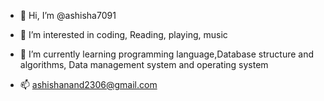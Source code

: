 - 👋 Hi, I’m @ashisha7091
- 👀 I’m interested in coding, Reading, playing, music 
- 🌱 I’m currently learning programming language,Database structure and algorithms, Data management system and operating system 

- 📫 ashishanand2306@gmail.com

<!---
ashisha7091/ashisha7091 is a ✨ special ✨ repository because its `README.md` (this file) appears on your GitHub profile.
You can click the Preview link to take a look at your changes.
--->
